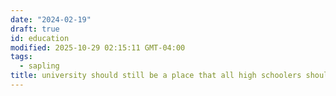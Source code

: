 ```yaml
---
date: "2024-02-19"
draft: true
id: education
modified: 2025-10-29 02:15:11 GMT-04:00
tags:
  - sapling
title: university should still be a place that all high schoolers should aim for
---
```

